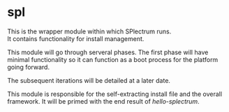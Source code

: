 # spl

This is the wrapper module within which SPlectrum runs.  
It contains functionality for install management.

This module will go through serveral phases.
The first phase will have minimal functionality so it can function as a boot process for the platform going forward.

The subsequent iterations will be detailed at a later date.

This module is responsible for the self-extracting install file and the overall framework.
It will be primed with the end result of *hello-splectrum*.


